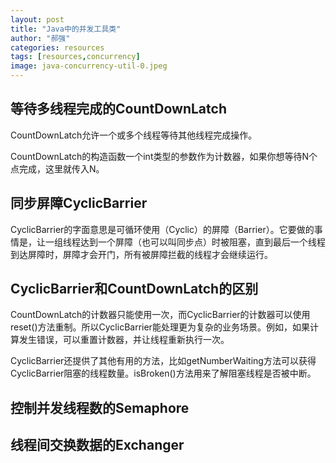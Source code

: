 ```yaml
---
layout: post
title: "Java中的并发工具类"
author: "郝强"
categories: resources
tags: [resources,concurrency]
image: java-concurrency-util-0.jpeg
---
```


## 等待多线程完成的CountDownLatch

CountDownLatch允许一个或多个线程等待其他线程完成操作。

CountDownLatch的构造函数一个int类型的参数作为计数器，如果你想等待N个点完成，这里就传入N。

## 同步屏障CyclicBarrier

CyclicBarrier的字面意思是可循环使用（Cyclic）的屏障（Barrier）。它要做的事情是，让一组线程达到一个屏障（也可以叫同步点）时被阻塞，直到最后一个线程到达屏障时，屏障才会开门，所有被屏障拦截的线程才会继续运行。

## CyclicBarrier和CountDownLatch的区别

CountDownLatch的计数器只能使用一次，而CyclicBarrier的计数器可以使用reset()方法重制。所以CyclicBarrier能处理更为复杂的业务场景。例如，如果计算发生错误，可以重置计数器，并让线程重新执行一次。

CyclicBarrier还提供了其他有用的方法，比如getNumberWaiting方法可以获得CyclicBarrier阻塞的线程数量。isBroken()方法用来了解阻塞线程是否被中断。

## 控制并发线程数的Semaphore

## 线程间交换数据的Exchanger

